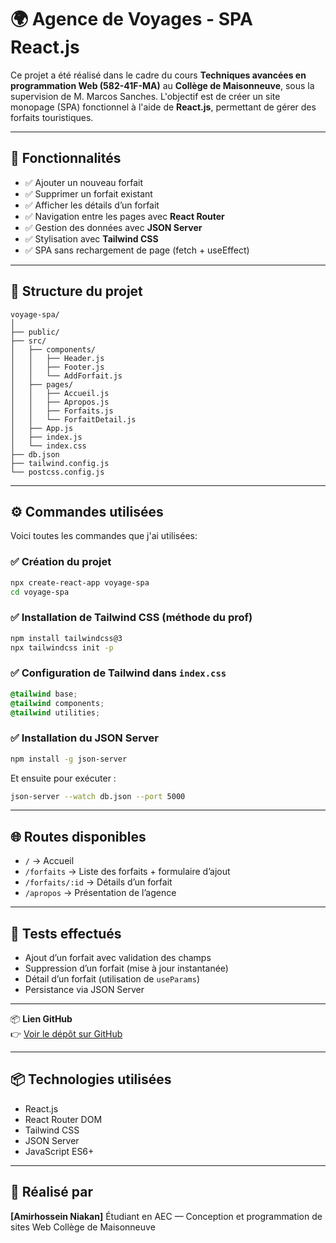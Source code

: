 # 🌍 Agence de Voyages - SPA React.js

Ce projet a été réalisé dans le cadre du cours **Techniques avancées en programmation Web (582-41F-MA)** au **Collège de Maisonneuve**, sous la supervision de M. Marcos Sanches.
L'objectif est de créer un site monopage (SPA) fonctionnel à l'aide de **React.js**, permettant de gérer des forfaits touristiques.

---

## 🔧 Fonctionnalités

- ✅ Ajouter un nouveau forfait
- ✅ Supprimer un forfait existant
- ✅ Afficher les détails d’un forfait
- ✅ Navigation entre les pages avec **React Router**
- ✅ Gestion des données avec **JSON Server**
- ✅ Stylisation avec **Tailwind CSS**
- ✅ SPA sans rechargement de page (fetch + useEffect)

---

## 🧱 Structure du projet

```
voyage-spa/
│
├── public/
├── src/
│   ├── components/
│   │   ├── Header.js
│   │   ├── Footer.js
│   │   └── AddForfait.js
│   ├── pages/
│   │   ├── Accueil.js
│   │   ├── Apropos.js
│   │   ├── Forfaits.js
│   │   └── ForfaitDetail.js
│   ├── App.js
│   ├── index.js
│   └── index.css
├── db.json
├── tailwind.config.js
└── postcss.config.js
```

---

## ⚙️ Commandes utilisées

Voici toutes les commandes que j'ai utilisées:

### ✅ Création du projet

```bash
npx create-react-app voyage-spa
cd voyage-spa
```

### ✅ Installation de Tailwind CSS (méthode du prof)

```bash
npm install tailwindcss@3
npx tailwindcss init -p
```

### ✅ Configuration de Tailwind dans `index.css`

```css
@tailwind base;
@tailwind components;
@tailwind utilities;
```

### ✅ Installation du JSON Server

```bash
npm install -g json-server
```

Et ensuite pour exécuter :

```bash
json-server --watch db.json --port 5000
```

---

## 🌐 Routes disponibles

- `/` → Accueil
- `/forfaits` → Liste des forfaits + formulaire d’ajout
- `/forfaits/:id` → Détails d’un forfait
- `/apropos` → Présentation de l’agence

---

## 🧪 Tests effectués

- Ajout d’un forfait avec validation des champs
- Suppression d’un forfait (mise à jour instantanée)
- Détail d’un forfait (utilisation de `useParams`)
- Persistance via JSON Server

---

📦 **Lien GitHub**  
👉 [Voir le dépôt sur GitHub](https://github.com/Amir-nkn/React-TP-2)

---

## 📦 Technologies utilisées

- React.js
- React Router DOM
- Tailwind CSS
- JSON Server
- JavaScript ES6+

---

## 🧑 Réalisé par

**\[Amirhossein Niakan]**
Étudiant en AEC — Conception et programmation de sites Web
Collège de Maisonneuve

```

```
